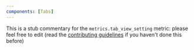 ```yaml
---
components: [Tabs]
---
```


This is a stub commentary for the `metrics.tab_view_setting` metric: please feel free to edit (read the
[contributing guidelines](https://github.com/mozilla/glean-annotations/blob/main/CONTRIBUTING.md)
if you haven't done this before)
